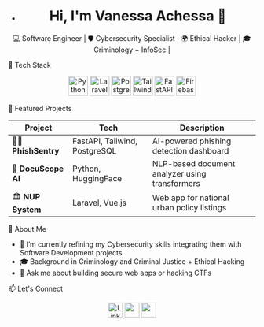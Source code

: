
- <h1 align="center">Hi, I'm Vanessa Achessa 👋</h1>
<p align="center">
  💻 Software Engineer | 🛡 Cybersecurity Specialist | 🌍 Ethical Hacker | 🎓 Criminology + InfoSec | 
</p>


🧰 Tech Stack

<p align="center">
  <img src="https://cdn.simpleicons.org/python/3776AB" width="40" alt="Python" />
  <img src="https://cdn.simpleicons.org/laravel/FF2D20" width="40" alt="Laravel" />
  <img src="https://cdn.simpleicons.org/postgresql/336791" width="40" alt="PostgreSQL" />
  <img src="https://cdn.simpleicons.org/tailwindcss/06B6D4" width="40" alt="Tailwind" />
  <img src="https://cdn.simpleicons.org/fastapi/009688" width="40" alt="FastAPI" />
  <img src="https://cdn.simpleicons.org/firebase/FFCA28" width="40" alt="Firebase" />
</p>


📝 Featured Projects

| Project | Tech | Description |
|--------|------|-------------|
| 🕵️‍♀️ **PhishSentry** | FastAPI, Tailwind, PostgreSQL | AI-powered phishing detection dashboard |
| 🧠 **DocuScope AI** | Python, HuggingFace | NLP-based document analyzer using transformers |
| 🏛 **NUP System** | Laravel, Vue.js | Web app for national urban policy listings |


🌱 About Me

- 🔭 I’m currently refining my Cybersecurity skills integrating them with Software Development projects
- 🎓 Background in Criminology and Criminal Justice + Ethical Hacking
- 💬 Ask me about building secure web apps or hacking CTFs

📫 Let's Connect

<p align="center">
 <a href="https://linkedin.com/in/winnie-vanessa-74a251110" target="_blank">
  <img src="https://api.iconify.design/simple-icons:linkedin.svg?color=%230A66C2" width="30" alt="LinkedIn" />
</a>
  <a href="winnie.vanessa32@gmail.com"><img src="https://cdn.simpleicons.org/gmail/EA4335" width="30"/></a>
  <a href="https://thecyberhound.wordpress.com"><img src="https://cdn.simpleicons.org/wordpress/21759B" width="30"/></a>
</p>



<!---
Vee-del/Vee-del is a ✨ special ✨ repository because its `README.md` (this file) appears on your GitHub profile.
You can click the Preview link to take a look at your changes.
--->
